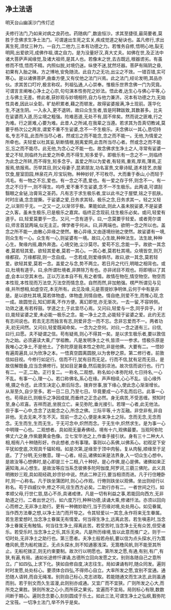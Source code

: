 ## 净土法语

明天台山幽溪沙门传灯述

夫修行法门,乃如来对病之良药也。药随病广,数逾恒沙。求其至捷径,最简要者,莫胜于念佛求生净土法门。可谓速出生死之玄关,疾成觉道之秘诀也。盖凡修行,求出离生死,须仗三种力。一自力,二他力,三本有功德之力。若惟务自修,悟明心地,裂无明网,出爱欲河,成佛作祖,谓之自力。是为没量好汉,真大丈夫。如佛在世,及正法中诸大菩萨声闻缘觉,及诸大祖师,是其人也。若像末之世,去古既远,根器谫劣。有虽修而不悟,悟而不精。内照似脱,对境仍迷。纵使不迷,犹然坯器。菩萨有隔阴之昏,初果有入胎之昧。方之博地,安免随流。此自力之无功,出尘之不效。一错百错,实可寒心。是以诸佛菩萨,曲垂方便,又有仗他之法门兴焉。此之法门,经论发明,其品亦伙。求其苦口叮咛,极言称叹。列祖弘通,人心崇奉。惟极乐世界念佛一门为究竟。可谓言言阐唯心净土之心宗,句句演本性弥陀之妙法。悟此者,达生心与佛心平等,心土与佛土无差。修此者,获妙观与妙境相符,自力与他力兼济。况本有功德之力,无始性具者,因此以全彰。旷劫积累者,藉之而顿发。故得娑婆报满,净土现前。莲华化生,不迷生阴。一入永入,更不退转。故曰众生生者,皆是阿鞞跋致,其数甚多。比夫在娑婆而入道,历尘境之粗强。险难恶道,无处不有,固不侔矣。然而说之匪难,行之为难。行之匪难,心要为难。此昔人之所诫,在我辈之当遵。若求其为吾真切教诫,莫要乎杨次公之两言,谓爱不重不生娑婆,念不一不生极乐。夫念佛以一其心,恳切持名,专志不乱,此吾所当尽心者。然或忘之而不能念,念之而不能一。无他,为情爱之所牵也。夫轻爱以杜其妄,斩断情根,脱离爱网,此吾所当尽心者。然或念之而不能忘,忘之而不能尽。此无他,为念心之不能一也。故念佛求生净土之人,寻常有娑婆一爱之不轻,则临终为此爱之所牵,而不得生,矧多爱乎。即极乐有一念之不一,则临终为此念之所转,而不得生,矧多念乎。盖爱之所以为爱者,有轻焉,重焉,厚焉,薄焉,正报焉,依报焉。历举其目,则父母妻子,昆弟朋友,功名富贵,文章诗赋,道术技艺,衣服饮食,屋室田园,林泉花卉,珍宝玩物。种种妙好,不可枚尽。大而重于泰山,小而轻于鸿毛。有一物之不忘,爱也。有一念之不遗,爱也。有一爱之存于怀,则念不一。有一念之不归于一,则不得生。呜呼,爱不重不生娑婆,念不一不生极乐。此两语,可谓刮翳眼之金铋,治膏肓之圣药。凡有志于求生极乐者,宜以此书之于屋壁,铭之于肌肤。时时庄诵,念念提撕。于娑婆之爱,日务求其轻。极乐之念,日务求其一。轻之又轻之,以渐阶乎无。一之又一之,以渐邻乎极。果能如此,则此人虽未脱娑婆,不是娑婆之久客。虽未生极乐,已是极乐之嘉宾。临终正念现前,往生极乐必矣。或问,轻爱有道乎。曰,轻爱莫要乎一念。又问,一念有道乎。曰,一念莫要乎轻爱。或者莞尔谓曰,师言首鼠两端,似无主正。俾学者乎何从。曰,非两端也。欲明一念之所以也。盖念之所不能一,由散心异缘之使然。散心异缘,又由逐境纷驰之使然。故娑婆有一境,则众生有一心。众生有一心,则娑婆有一境。故曰,心生故,种种法生。法生故,种种心生。聚缘内摇,趣外奔逸。心境交驰,尘沙莫尽。爱苟不忘,念能一乎。故欲一其念者,莫若轻其爱。欲轻其爱者,莫若一其心。一其心者,莫若杜其境。众境皆空,则万缘都寂。万缘都寂,则一念自成。一念若成,则爱缘俱尽。故曰,欲一其念,莫若轻爱。欲轻其爱,莫若一念。盖爱之与念,势不两立。若日月之代行,明暗之相背也。或曰,杜境有道乎。曰,余所谓杜境者,非屏除万有也。亦非闭目不观也。将即境以了其虚,会本以空其末也。正以万法本自不有,有之者情。故情在物在,情空物空。物空而本性现,本性现而万法空,万法空而情念息。自然而然,非加勉强。楞严所谓见与见缘,并所想相,如虚空花,本无所有。此见及缘,元是菩提妙净明体,云何于中有是非是。是以欲杜其境,莫若体物虚。体物虚,则情自绝。情自绝,则爱不生,而惟心现,念一成。故圆觉云,知幻即离,不作方便。离幻即觉,亦无渐次。一去一留,不容转侧。功效之速,有若桴鼓。学道之士,于此宜尽心焉。又问曰,轻爱与一念,同乎异乎。对曰,能轻娑婆之爱,未必能一极乐之念。能一净土之念,必能轻于娑婆之爱。此约无志有志间说也。若去无志而独言有志,则爱非念一而不忘。念非忘爱而不一。两者功夫,初无间然。又问曰,轻爱既闻命矣。一念为之奈何。对曰,一念之道有三。曰信,曰行,曰愿。夫不疑谓之信。苟有疑焉,则心不得其一矣。是以求生极乐者,要以敦信为之始。必须遍读大乘,广学祖教。凡是发明净土之书,皆须一一参求。悟极乐原是我唯心之净土,不是他土。了弥陀原是我本性之弥陀,非是他佛。大要有二。一悟妙有遍周遍具,以为欣净之本。一悟真空圆离圆脱,以为舍秽之原。第二修行者。前敦信如目视。今修行如足行。信而不行,犹有目而无足。行而不信,犹有足而无目。是故信解既备,应当念佛修行。犹如目足兼备,然后能到凉池。故次信而说行也。行门有二。一正,二助。正行复二。一称名,二观想。称名如小本弥陀经,七日持名,一心不乱。有事一心,理一心。若口称佛名,系心在缘。声声相续,心心不乱。设心缘外境,摄之令还。此须生决定心,断后际念。拨弃世事,放下缘心,使此念心渐渐增长。从渐至久,自少至多。若一日二日,乃至七日。毕竟要成一心不乱而后已。此事一心也。苟得此已,则极乐之净因成就,而垂终之正念必然。身无病苦,不受恶缠。预知时至,身心欢喜。吉祥而逝,坐脱立亡。亲见弥陀,垂光接引。若理一心者,此无他法。但于事一心中,念念了达能念之心,所念之佛。三际平等,十方互融。非空非有,非自非他。无去无来,不生不灭。现前一念之心,便是未来净土之际。念而无念,无念而念。无生而生,生而无生。于无可念中,炽然而念。于无生中,炽然求生。是为事一心中明理一心也。二观想者。具如观无量寿佛经。境有十六,观佛最要。当观阿弥陀佛丈六之身,作紫磨黄金色像。立七宝华池之上,作垂手接引状。身有三十二种大人相,相有八十种随形好。作此想者,亦有事理。事则以心系佛,以佛系心。初观足下安平犹如奁底,次观具千辐轮相。如是次第,逆缘至于顶中肉髻。复从肉髻,顺缘至于足底。了了分明,无分散意。理一心者。经云,诸佛如来是法界身,入一切众生心想中。是故汝等心想佛时,是心即是三十二相,八十种好。是心作佛,是心是佛。诸佛如来正遍知海,从心想生。是故汝等应当系念彼佛多陀阿伽度,阿罗诃,三藐三佛陀。此义具明微妙三观,具如观经疏,妙宗钞中说。然此二种正行,要当相须而进。凡于行住睡卧时,则一心称名。凡于趺坐蒲团时,则心心作观。行倦则趺坐以观佛。坐出则经行以称名。苟于四威仪中,修之不间,往生西方必矣。二助行亦有二。一者世间之行。如孝顺父母,行世仁慈,慈心不杀,具诸戒律。凡是一切有利益之事,若能回向西方,无非助道之行。二者出世之行。如六度万行,种种功德,读诵大乘,修诸忏法。亦须以回向心而修之,无非净土助行。更有一种微妙助行,当于历缘对境,处处用心。如见眷属,当作西方法眷之想,以净土法门而开导之。令其轻爱以一其念,永作将来无生眷属。若生恩爱想时,当念净土眷属无有情爱。何当得生净土,远离此苦。若生嗔恚时,当念净土眷属无有触恼。何当往生净土,得离此苦。若受苦时,当念净土无有众苦,但受诸乐。若受乐时,当念净土之乐,其乐无央。凡是所历缘境,皆以此意而推广之。则于一切时处,无非净土之助行也。第三愿者。夫净土般若舟航,要以信为点头探水,行为篙橹风帆,愿为船柁拨正。无点头探水,则不知通塞浅深。无篙橹风帆,则不能至其所止。无船柁拨正,则无约束要制。故次行以明愿也。第所发之愿,有通,有别,有广,有狭,有遍,有局。通如长途修忏课诵,古德所立回向发愿之文。别则各随自己之意所立。广如四弘,上求下化。狭如自修自度,决志往生。局如课诵有时,随众同发。遍则时时发愿,处处标心。要须体合四弘,不得师心自立。大率所发之愿,宜别不宜通。通恐随人语转,而自无绳准。别则自己标心,克志进取。若能随通文而生决志,此则虽通而别。若于别文而久生滥漫,此则别亦成通。又宜广而不宜狭。广则所发之心大,而所克之果胜。狭则所发之心小,而所获之果劣。宜遍而不宜局。局则标心有限,数数间断于期心。遍则念念要心,刻刻圆成于乐土。如此三法,可谓生净土之弘纲,觐弥陀之宝筏。一切净土法门,举不外乎是矣。